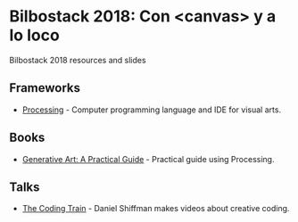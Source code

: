 # Bilbostack 2018: Con &lt;canvas> y a lo loco
Bilbostack 2018 resources and slides

## Frameworks
- [Processing](https://processing.org) - Computer programming language and IDE for visual arts.

## Books
- [Generative Art: A Practical Guide](http://zenbullets.com/book.php) - Practical guide using Processing.

## Talks
- [The Coding Train](https://www.youtube.com/user/shiffman) - Daniel Shiffman makes videos about creative coding.
